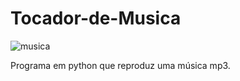 # Tocador-de-Musica
![musica](https://user-images.githubusercontent.com/121234114/217612218-e1bc4890-b2f4-4206-bc0a-48ce2b27ec86.png)

Programa em python que reproduz uma música mp3.
